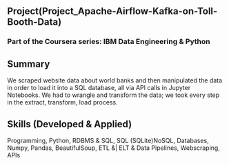 ## Project(Project_Apache-Airflow-Kafka-on-Toll-Booth-Data)
### Part of the Coursera series: IBM Data Engineering & Python
    
## Summary
We scraped website data about world banks and then manipulated the data in order to load it into a SQL database, all via API calls in Jupyter Notebooks.  We had to wrangle and transform the data; we took every step in the extract, transform, load process.

## Skills (Developed & Applied)
Programming, Python, RDBMS & SQL, SQL (SQLite)NoSQL, Databases, Numpy, Pandas, BeautifulSoup, ETL &| ELT & Data Pipelines, Webscraping, APIs
    